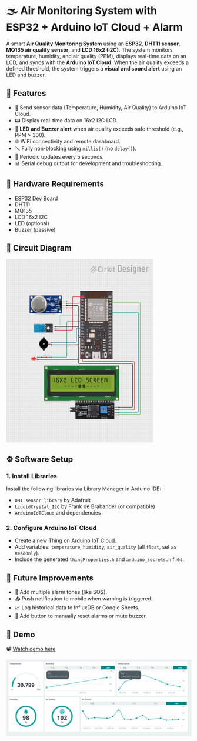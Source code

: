 # 🌫️ Air Monitoring System with ESP32 + Arduino IoT Cloud + Alarm

A smart **Air Quality Monitoring System** using an **ESP32**, **DHT11 sensor**, **MQ135 air quality sensor**, and **LCD 16x2 (I2C)**. The system monitors temperature, humidity, and air quality (PPM), displays real-time data on an LCD, and syncs with the **Arduino IoT Cloud**. When the air quality exceeds a defined threshold, the system triggers a **visual and sound alert** using an LED and buzzer.

## 🚀 Features

- 📡 Send sensor data (Temperature, Humidity, Air Quality) to Arduino IoT Cloud.
- 📟 Display real-time data on 16x2 I2C LCD.
- 🔴 **LED and Buzzer alert** when air quality exceeds safe threshold (e.g., PPM > 300).
- 🌐 WiFi connectivity and remote dashboard.
- 🪛 Fully non-blocking using `millis()` (no `delay()`).
- 🔁 Periodic updates every 5 seconds.
- 📊 Serial debug output for development and troubleshooting.

## 🧰 Hardware Requirements

- ESP32 Dev Board
- DHT11
- MQ135
- LCD 16x2 I2C
- LED (optional)    
- Buzzer (passive)

## 🔌 Circuit Diagram

<img src="circuit_image.png" width="400" height="500" alt="diagram">

## ⚙️ Software Setup

### 1. Install Libraries
Install the following libraries via Library Manager in Arduino IDE:
- `DHT sensor library` by Adafruit
- `LiquidCrystal_I2C` by Frank de Brabander (or compatible)
- `ArduinoIoTCloud` and dependencies

### 2. Configure Arduino IoT Cloud
- Create a new Thing on [Arduino IoT Cloud](https://create.arduino.cc/iot).
- Add variables: `temperature`, `humidity`, `air_quality` (all `float`, set as `ReadOnly`).
- Include the generated `thingProperties.h` and `arduino_secrets.h` files.

## 🧩 Future Improvements
- 🎵 Add multiple alarm tones (like SOS).
- 📤 Push notification to mobile when warning is triggered.
- 📈 Log historical data to InfluxDB or Google Sheets.
- 🔄 Add button to manually reset alarms or mute buzzer.

## 📸 Demo

📽 [Watch demo here](https://drive.google.com/file/d/1EUx8b2wGIt7_3FOnLddAI_VvBxOjAEsH/view?usp=sharing)

<img src="dashboard.png"  alt="dashboard">